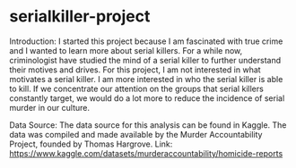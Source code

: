 # serialkiller-project
Introduction:
I started this project because I am fascinated with true crime and I wanted to learn more about serial killers. For a while now, criminologist have studied the mind of a serial killer to further understand their motives and drives. For this project, I am not interested in what motivates a serial killer. I am more interested in who the serial killer is able to kill. If we concentrate our attention on the groups that serial killers constantly target, we would do a lot more to reduce the incidence of serial murder in our culture.

Data Source:
The data source for this analysis can be found in Kaggle. The data was compiled and made available by the Murder Accountability Project, founded by Thomas Hargrove.
Link: https://www.kaggle.com/datasets/murderaccountability/homicide-reports


